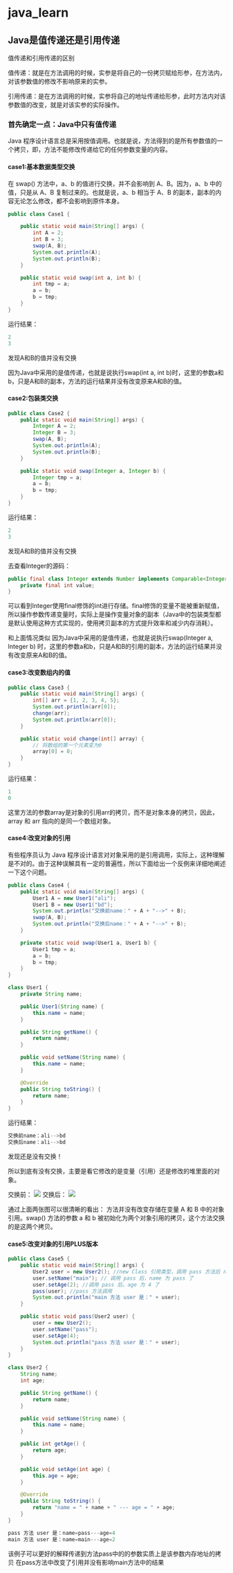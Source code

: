 # java_learn

## Java是值传递还是引用传递

值传递和引用传递的区别

值传递：就是在方法调用的时候，实参是将自己的一份拷贝赋给形参，在方法内，对该参数值的修改不影响原来的实参。

引用传递：是在方法调用的时候，实参将自己的地址传递给形参，此时方法内对该参数值的改变，就是对该实参的实际操作。

### 首先确定一点：Java中只有值传递

Java 程序设计语言总是采用按值调用。也就是说，方法得到的是所有参数值的一个拷贝，即，方法不能修改传递给它的任何参数变量的内容。

#### case1:基本数据类型交换

在 swap() 方法中，a、b 的值进行交换，并不会影响到 A、B。因为，a、b 中的值，只是从 A、B 复制过来的。也就是说，a、b 相当于 A、B
的副本，副本的内容无论怎么修改，都不会影响到原件本身。

```java
public class Case1 {

    public static void main(String[] args) {
        int A = 2;
        int B = 3;
        swap(A, B);
        System.out.println(A);
        System.out.println(B);
    }

    public static void swap(int a, int b) {
        int tmp = a;
        a = b;
        b = tmp;
    }
}
```

运行结果：

```java
2
3
```

发现A和B的值并没有交换

因为Java中采用的是值传递，也就是说执行swap(int a, int b)时，这里的参数a和b，只是A和B的副本，方法的运行结果并没有改变原来A和B的值。

#### case2:包装类交换

```java
public class Case2 {
    public static void main(String[] args) {
        Integer A = 2;
        Integer B = 3;
        swap(A, B);
        System.out.println(A);
        System.out.println(B);
    }

    public static void swap(Integer a, Integer b) {
        Integer tmp = a;
        a = b;
        b = tmp;
    }
}
```

运行结果：

```java
2
3
```

发现A和B的值并没有交换

去查看Integer的源码：

```java
public final class Integer extends Number implements Comparable<Integer> {
    private final int value;
}
```

可以看到Integer使用final修饰的int进行存储。final修饰的变量不能被重新赋值，所以操作参数传递变量时，实际上是操作变量对象的副本（Java中的包装类型都是默认使用这种方式实现的，使用拷贝副本的方式提升效率和减少内存消耗）。

和上面情况类似 因为Java中采用的是值传递，也就是说执行swap(Integer a, Integer b)
时，这里的参数a和b，只是A和B的引用的副本，方法的运行结果并没有改变原来A和B的值。

#### case3:改变数组内的值

```java
public class Case3 {
    public static void main(String[] args) {
        int[] arr = {1, 2, 3, 4, 5};
        System.out.println(arr[0]);
        change(arr);
        System.out.println(arr[0]);
    }

    public static void change(int[] array) {
        // 将数组的第一个元素变为0
        array[0] = 0;
    }
}
```

运行结果：

```java
1
0
```

这里方法的参数array是对象的引用arr的拷贝，而不是对象本身的拷贝，因此， array 和 arr 指向的是同一个数组对象。

#### case4:改变对象的引用

有些程序员认为 Java 程序设计语言对对象采用的是引用调用，实际上，这种理解是不对的。由于这种误解具有一定的普遍性，所以下面给出一个反例来详细地阐述一下这个问题。

```java
public class Case4 {
    public static void main(String[] args) {
        User1 A = new User1("ali");
        User1 B = new User1("bd");
        System.out.println("交换前name：" + A + "-->" + B);
        swap(A, B);
        System.out.println("交换后name：" + A + "-->" + B);
    }

    private static void swap(User1 a, User1 b) {
        User1 tmp = a;
        a = b;
        b = tmp;
    }
}

class User1 {
    private String name;

    public User1(String name) {
        this.name = name;
    }

    public String getName() {
        return name;
    }

    public void setName(String name) {
        this.name = name;
    }

    @Override
    public String toString() {
        return name;
    }
}
```

运行结果：

```java
交换前name：ali-->bd
交换后name：ali-->bd
```

发现还是没有交换！

所以到底有没有交换，主要是看它修改的是变量（引用）还是修改的堆里面的对象。

交换前：
![](20201019002523798.png)
交换后：
![](20201019002637731.png)

通过上面两张图可以很清晰的看出： 方法并没有改变存储在变量 A 和 B 中的对象引用。swap() 方法的参数 a 和 b
被初始化为两个对象引用的拷贝，这个方法交换的是这两个拷贝。

#### case5:改变对象的引用PLUS版本

```java
public class Case5 {
    public static void main(String[] args) {
        User2 user = new User2(); //new Class 引用类型，调用 pass 方法后 name 与 age 的值改变了
        user.setName("main"); // 调用 pass 后，name 为 pass 了
        user.setAge(2); //调用 pass 后，age 为 4 了
        pass(user); //pass 方法调用
        System.out.println("main 方法 user 是：" + user);
    }

    public static void pass(User2 user) {
        user = new User2();
        user.setName("pass");
        user.setAge(4);
        System.out.println("pass 方法 user 是：" + user);
    }
}

class User2 {
    String name;
    int age;

    public String getName() {
        return name;
    }

    public void setName(String name) {
        this.name = name;
    }

    public int getAge() {
        return age;
    }

    public void setAge(int age) {
        this.age = age;
    }

    @Override
    public String toString() {
        return "name = " + name + " --- age = " + age;
    }
}
```

```java
pass 方法 user 是：name=pass---age=4
main 方法 user 是：name=main---age=2
```

该例子可以更好的解释传递到方法pass中的的参数实质上是该参数内存地址的拷贝 在pass方法中改变了引用并没有影响main方法中的结果